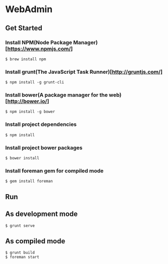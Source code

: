 # WebAdmin

## Get Started

### Install NPM(Node Package Manager)[https://www.npmjs.com/]

```
$ brew install npm
```

### Install grunt(The JavaScript Task Runner)[http://gruntjs.com/]
```
$ npm install -g grunt-cli
```

### Install bower(A package manager for the web)[http://bower.io/]

```
$ npm install -g bower
```

### Install project dependencies
```
$ npm install
```

### Install project bower packages
```
$ bower install
```

### Install foreman gem for compiled mode
```
$ gem install foreman
```

## Run

## As development mode
```
$ grunt serve
```

## As compiled mode
```
$ grunt build
$ foreman start
```


